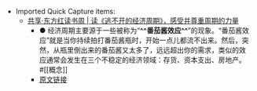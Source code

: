 - Imported Quick Capture items:
    - [共享·东方红读书周 | 读《逃不开的经济周期》，感受并尊重周期的力量](https://mp.weixin.qq.com/s?src=11&timestamp=1679146443&ver=4414&signature=JGP7mbeTZ*sVjNitJxpepG*ZQY9h-tKb2YKlAhT3lHv36x4lE11m5CFeAEnsSAs0SRazVTnBjEwXXI-jVEM1lRT7xMVIKIzgOLnZ7IthqLWvVOc1JXc3QI-IQP5hRIdk&new=1)
        - ● 经济周期主要源于一些被称为“**^^番茄酱效应^^**”的现象。“番茄酱效应”就是当你持续拍打番茄酱瓶时，开始一点儿都流不出来。然后，突然，从瓶里倒出来的番茄酱又太多了，远远超出你的需求，类似的效应通常会发生在三个不稳定的经济领域：存货、资本支出、房地产。
          #[[概念]]
        - [原文链接](https://mp.weixin.qq.com/s?src=11&timestamp=1679146443&ver=4414&signature=JGP7mbeTZ*sVjNitJxpepG*ZQY9h-tKb2YKlAhT3lHv36x4lE11m5CFeAEnsSAs0SRazVTnBjEwXXI-jVEM1lRT7xMVIKIzgOLnZ7IthqLWvVOc1JXc3QI-IQP5hRIdk&new=1)
